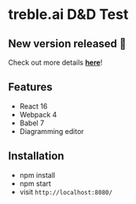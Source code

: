 # treble.ai D&D Test

## New version released 🚀

Check out more details **[here](https://www.notion.so/cristianblandon/treble-ai-tech-test-e99823a9abd54c2b91f13098275eac00)**!

## Features

- React 16
- Webpack 4
- Babel 7
- Diagramming editor

## Installation

- npm install
- npm start
- visit `http://localhost:8080/`
